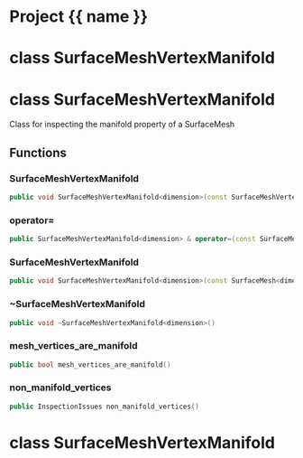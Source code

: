 <script setup>
import {useRoute} from 'vitepress'
const {path} = useRoute()
const tokens = path.split('/')
const words = tokens[2].split('-');
for (let i = 0; i < words.length; i++) {
    words[i] = words[i].charAt(0).toUpperCase() + words[i].slice(1);
    words[i] = words[i].replace('geode', 'Geode')
}
const name = words.join('-');
</script>
# Project {{ name }}

# class SurfaceMeshVertexManifold


# class SurfaceMeshVertexManifold


 Class for inspecting the manifold property of a SurfaceMesh



## Functions

### SurfaceMeshVertexManifold

```cpp
public void SurfaceMeshVertexManifold<dimension>(const SurfaceMeshVertexManifold<dimension> & )
```


### operator=

```cpp
public SurfaceMeshVertexManifold<dimension> & operator=(const SurfaceMeshVertexManifold<dimension> & )
```


### SurfaceMeshVertexManifold

```cpp
public void SurfaceMeshVertexManifold<dimension>(const SurfaceMesh<dimension> & mesh)
```


### ~SurfaceMeshVertexManifold

```cpp
public void ~SurfaceMeshVertexManifold<dimension>()
```


### mesh_vertices_are_manifold

```cpp
public bool mesh_vertices_are_manifold()
```


### non_manifold_vertices

```cpp
public InspectionIssues non_manifold_vertices()
```




# class SurfaceMeshVertexManifold


